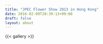 ```yaml
---
title: "JPEC Flower Show 2013 in Hong Kong"
date: 2016-02-09T20:39:13+09:00
draft: false
layout: about
---
```

{{< gallery >}}

